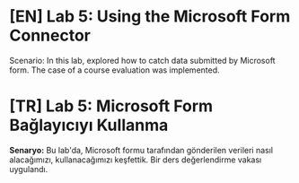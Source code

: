 # [EN] Lab 5: Using the Microsoft Form Connector

Scenario: In this lab, explored how to catch data submitted by Microsoft form. The case of a course evaluation was implemented.

# [TR] Lab 5: Microsoft Form Bağlayıcıyı Kullanma

**Senaryo:** Bu lab'da, Microsoft formu tarafından gönderilen verileri nasıl alacağımızı, kullanacağımızı keşfettik. Bir ders değerlendirme vakası uygulandı.
